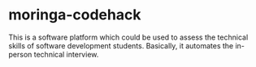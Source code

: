 # moringa-codehack
This is a software platform which could be used to assess the technical skills of software development students.  Basically, it automates the in-person technical interview.
